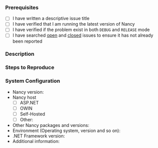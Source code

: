 ### Prerequisites

- [ ] I have written a descriptive issue title
- [ ] I have verified that I am running the latest version of Nancy
- [ ] I have verified if the problem exist in both `DEBUG` and `RELEASE` mode
- [ ] I have searched [open](https://github.com/NancyFx/Nancy.Bootstrappers.Unity/issues) and [closed](https://github.com/NancyFx/Nancy.Bootstrappers.Unity/issues?q=is%3Aissue+is%3Aclosed) issues to ensure it has not already been reported

### Description
<!-- A description of the bug or feature -->

### Steps to Reproduce
<!-- List of steps, sample code, failing test or link to a project that reproduces the behavior -->

### System Configuration
<!-- Tell us about the environment where you are experiencing the bug -->

- Nancy version:
- Nancy host
  - [ ] ASP.NET
  - [ ] OWIN
  - [ ] Self-Hosted
  - [ ] Other:
- Other Nancy packages and versions:
- Environment (Operating system, version and so on):
- .NET Framework version:
- Additional information:

<!-- Thanks for reporting the issue to Nancy! -->
